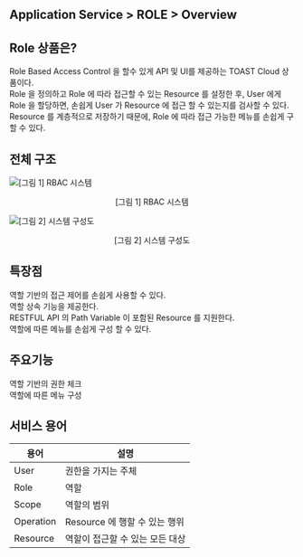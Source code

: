 ## Application Service > ROLE > Overview

## Role 상품은?

Role Based Access Control 을 할수 있게 API 및 UI를 제공하는 TOAST Cloud 상품이다.  
Role 을 정의하고 Role 에 따라 접근할 수 있는 Resource 를 설정한 후, User 에게 Role 을 할당하면, 손쉽게 User 가 Resource 에 접근 할 수 있는지를 검사할 수 있다.  
Resource 를 계층적으로 저장하기 때문에, Role 에 따라 접근 가능한 메뉴를 손쉽게 구할 수 있다.  

## 전체 구조

![[그림 1] RBAC 시스템](http://static.toastoven.net/prod_role/role_01.png)
<center>[그림 1] RBAC 시스템</center>

![[그림 2] 시스템 구성도](http://static.toastoven.net/prod_role/role_02.png)
<center>[그림 2] 시스템 구성도</center>

## 특장점

역할 기반의 접근 제어를 손쉽게 사용할 수 있다.  
역할 상속 기능을 제공한다.  
RESTFUL API 의 Path Variable 이 포함된 Resource 를 지원한다.  
역할에 따른 메뉴를 손쉽게 구성 할 수 있다.  

## 주요기능

역할 기반의 권한 체크  
역할에 따른 메뉴 구성  

## 서비스 용어

|용어|	설명|
|---|---|
|User|	권한을 가지는 주체|
|Role|	역할|
|Scope|	역할의 범위|
|Operation|	Resource 에 행할 수 있는 행위|
|Resource|	역할이 접근할 수 있는 모든 대상|
